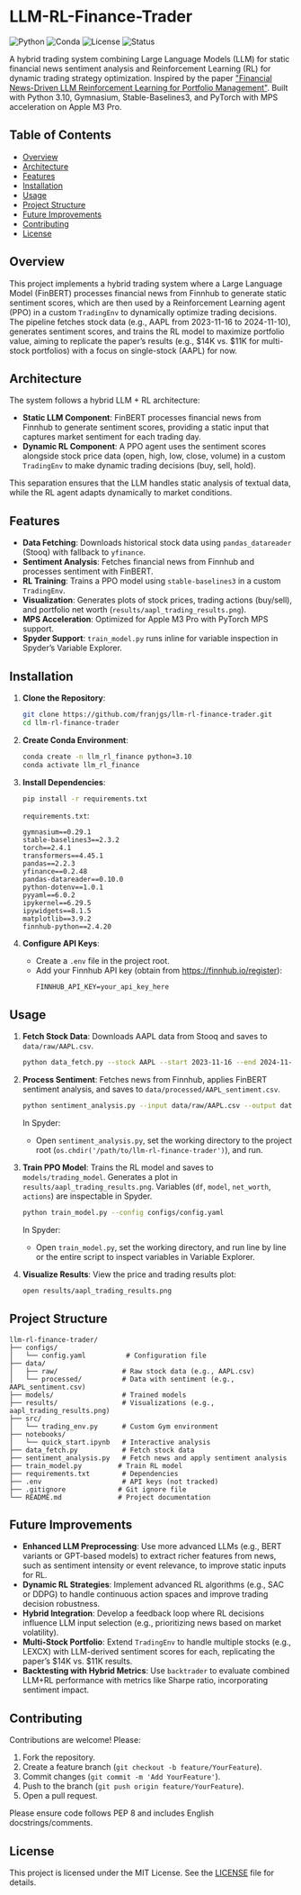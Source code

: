 # LLM-RL-Finance-Trader

![Python](https://img.shields.io/badge/python-3.10-blue.svg)
![Conda](https://img.shields.io/badge/conda-llm_rl_finance-green.svg)
![License](https://img.shields.io/badge/license-MIT-brightgreen.svg)
![Status](https://img.shields.io/badge/status-active-brightgreen.svg)

A hybrid trading system combining Large Language Models (LLM) for static financial news sentiment analysis and Reinforcement Learning (RL) for dynamic trading strategy optimization. Inspired by the paper ["Financial News-Driven LLM Reinforcement Learning for Portfolio Management"](https://arxiv.org/abs/2411.11059). Built with Python 3.10, Gymnasium, Stable-Baselines3, and PyTorch with MPS acceleration on Apple M3 Pro.

## Table of Contents
- [Overview](#overview)
- [Architecture](#architecture)
- [Features](#features)
- [Installation](#installation)
- [Usage](#usage)
- [Project Structure](#project-structure)
- [Future Improvements](#future-improvements)
- [Contributing](#contributing)
- [License](#license)

## Overview
This project implements a hybrid trading system where a Large Language Model (FinBERT) processes financial news from Finnhub to generate static sentiment scores, which are then used by a Reinforcement Learning agent (PPO) in a custom `TradingEnv` to dynamically optimize trading decisions. The pipeline fetches stock data (e.g., AAPL from 2023-11-16 to 2024-11-10), generates sentiment scores, and trains the RL model to maximize portfolio value, aiming to replicate the paper’s results (e.g., $14K vs. $11K for multi-stock portfolios) with a focus on single-stock (AAPL) for now.

## Architecture
The system follows a hybrid LLM + RL architecture:
- **Static LLM Component**: FinBERT processes financial news from Finnhub to generate sentiment scores, providing a static input that captures market sentiment for each trading day.
- **Dynamic RL Component**: A PPO agent uses the sentiment scores alongside stock price data (open, high, low, close, volume) in a custom `TradingEnv` to make dynamic trading decisions (buy, sell, hold).

This separation ensures that the LLM handles static analysis of textual data, while the RL agent adapts dynamically to market conditions.

## Features
- **Data Fetching**: Downloads historical stock data using `pandas_datareader` (Stooq) with fallback to `yfinance`.
- **Sentiment Analysis**: Fetches financial news from Finnhub and processes sentiment with FinBERT.
- **RL Training**: Trains a PPO model using `stable-baselines3` in a custom `TradingEnv`.
- **Visualization**: Generates plots of stock prices, trading actions (buy/sell), and portfolio net worth (`results/aapl_trading_results.png`).
- **MPS Acceleration**: Optimized for Apple M3 Pro with PyTorch MPS support.
- **Spyder Support**: `train_model.py` runs inline for variable inspection in Spyder’s Variable Explorer.

## Installation
1. **Clone the Repository**:
   ```bash
   git clone https://github.com/franjgs/llm-rl-finance-trader.git
   cd llm-rl-finance-trader
   ```

2. **Create Conda Environment**:
   ```bash
   conda create -n llm_rl_finance python=3.10
   conda activate llm_rl_finance
   ```

3. **Install Dependencies**:
   ```bash
   pip install -r requirements.txt
   ```

   `requirements.txt`:
   ```
   gymnasium==0.29.1
   stable-baselines3==2.3.2
   torch==2.4.1
   transformers==4.45.1
   pandas==2.2.3
   yfinance==0.2.48
   pandas-datareader==0.10.0
   python-dotenv==1.0.1
   pyyaml==6.0.2
   ipykernel==6.29.5
   ipywidgets==8.1.5
   matplotlib==3.9.2
   finnhub-python==2.4.20
   ```

4. **Configure API Keys**:
   - Create a `.env` file in the project root.
   - Add your Finnhub API key (obtain from https://finnhub.io/register):
     ```
     FINNHUB_API_KEY=your_api_key_here
     ```

## Usage
1. **Fetch Stock Data**:
   Downloads AAPL data from Stooq and saves to `data/raw/AAPL.csv`.
   ```bash
   python data_fetch.py --stock AAPL --start 2023-11-16 --end 2024-11-10
   ```

2. **Process Sentiment**:
   Fetches news from Finnhub, applies FinBERT sentiment analysis, and saves to `data/processed/AAPL_sentiment.csv`.
   ```bash
   python sentiment_analysis.py --input data/raw/AAPL.csv --output data/processed/AAPL_sentiment.csv
   ```
   In Spyder:
   - Open `sentiment_analysis.py`, set the working directory to the project root (`os.chdir('/path/to/llm-rl-finance-trader')`), and run.

3. **Train PPO Model**:
   Trains the RL model and saves to `models/trading_model`. Generates a plot in `results/aapl_trading_results.png`. Variables (`df`, `model`, `net_worth`, `actions`) are inspectable in Spyder.
   ```bash
   python train_model.py --config configs/config.yaml
   ```
   In Spyder:
   - Open `train_model.py`, set the working directory, and run line by line or the entire script to inspect variables in Variable Explorer.

4. **Visualize Results**:
   View the price and trading results plot:
   ```bash
   open results/aapl_trading_results.png
   ```

## Project Structure
```
llm-rl-finance-trader/
├── configs/
│   └── config.yaml          # Configuration file
├── data/
│   ├── raw/                # Raw stock data (e.g., AAPL.csv)
│   └── processed/          # Data with sentiment (e.g., AAPL_sentiment.csv)
├── models/                 # Trained models
├── results/                # Visualizations (e.g., aapl_trading_results.png)
├── src/
│   └── trading_env.py      # Custom Gym environment
├── notebooks/
│   └── quick_start.ipynb   # Interactive analysis
├── data_fetch.py           # Fetch stock data
├── sentiment_analysis.py   # Fetch news and apply sentiment analysis
├── train_model.py         # Train RL model
├── requirements.txt        # Dependencies
├── .env                    # API keys (not tracked)
├── .gitignore             # Git ignore file
└── README.md              # Project documentation
```

## Future Improvements
- **Enhanced LLM Preprocessing**: Use more advanced LLMs (e.g., BERT variants or GPT-based models) to extract richer features from news, such as sentiment intensity or event relevance, to improve static inputs for RL.
- **Dynamic RL Strategies**: Implement advanced RL algorithms (e.g., SAC or DDPG) to handle continuous action spaces and improve trading decision robustness.
- **Hybrid Integration**: Develop a feedback loop where RL decisions influence LLM input selection (e.g., prioritizing news based on market volatility).
- **Multi-Stock Portfolio**: Extend `TradingEnv` to handle multiple stocks (e.g., LEXCX) with LLM-derived sentiment scores for each, replicating the paper’s $14K vs. $11K results.
- **Backtesting with Hybrid Metrics**: Use `backtrader` to evaluate combined LLM+RL performance with metrics like Sharpe ratio, incorporating sentiment impact.

## Contributing
Contributions are welcome! Please:
1. Fork the repository.
2. Create a feature branch (`git checkout -b feature/YourFeature`).
3. Commit changes (`git commit -m 'Add YourFeature'`).
4. Push to the branch (`git push origin feature/YourFeature`).
5. Open a pull request.

Please ensure code follows PEP 8 and includes English docstrings/comments.

## License
This project is licensed under the MIT License. See the [LICENSE](LICENSE) file for details.